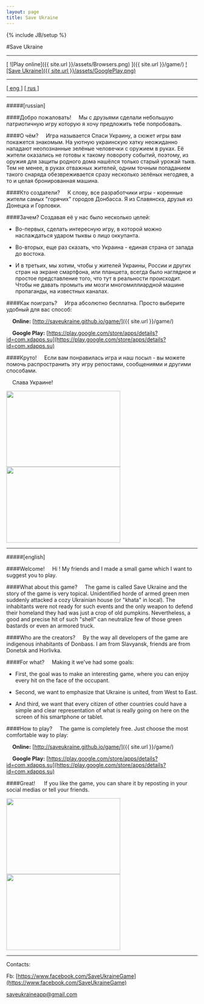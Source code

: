 ```yaml
---
layout: page
title: Save Ukraine
---
```

{% include JB/setup %}



#Save Ukraine

<!--<img src="{{ site.url }}/assets/SmallIcon.png" width="50" height="50">-->

---

[ ![Play online]({{ site.url }}/assets/Browsers.png) ]({{ site.url }}/game/)
[ ![Save Ukraine]({{ site.url }}/assets/GooglePlay.png) ](https://play.google.com/store/apps/details?id=com.xdapps.su)


---

[[ eng ]](#english) [[ rus ]](#russian)

---

#####[russian]

####Добро пожаловать!
&nbsp;&nbsp;&nbsp;&nbsp;Мы с друзьями сделали небольшую патриотичную игру которую я хочу предложить тебе попробовать.

####О чём?
&nbsp;&nbsp;&nbsp;&nbsp;Игра называется Спаси Украину, а сюжет игры вам покажется знакомым. На уютную украинскую хатку неожиданно нападают неопознанные зелёные человечки с оружием в руках. Её жители оказались не готовы к такому повороту событий, поэтому, из оружия для защиты родного дома нашёлся только старый урожай тыкв. Тем не менее, в руках отважных жителей, одним точным попаданием такого снаряда обезвреживается сразу несколько зелёных негодяев, а то и целая бронированная машина.

####Кто создатели?
&nbsp;&nbsp;&nbsp;&nbsp;К слову, все разработчики игры - коренные жители самых "горячих" городов Донбасса. Я из Славянска, друзья из Донецка и Горловки.

####Зачем?
Создавая её у нас было несколько целей:

* Во-первых, сделать интересную игру, в которой можно наслаждаться ударом тыквы о лицо оккупанта.

* Во-вторых, еще раз сказать, что Украина - единая страна от запада до востока.

* И в третьих, мы хотим, чтобы у жителей Украины, России и других стран на экране смартфона, или планшета, всегда было наглядное и простое представление того, что тут в реальности происходит. Чтобы не давать промыть им мозги многомиллиардной машине пропаганды, на известных каналах.

####Как поиграть?
&nbsp;&nbsp;&nbsp;&nbsp;Игра абсолютно бесплатна. Просто выберите удобный для вас способ:

&nbsp;&nbsp;&nbsp;&nbsp;**Online:** [http://saveukraine.github.io/game/]({{ site.url }}/game/)

&nbsp;&nbsp;&nbsp;&nbsp;**Google Play:** [https://play.google.com/store/apps/details?id=com.xdapps.su](https://play.google.com/store/apps/details?id=com.xdapps.su)


####Круто!
&nbsp;&nbsp;&nbsp;&nbsp;Если вам понравилась игра и наш посыл - вы можете помочь распространить эту игру репостами, сообщениями и другими способами.

&nbsp;&nbsp;&nbsp;&nbsp;Слава Украине!

<img src="{{ site.url }}/assets/screens/MainMenuUkr.png" width="300" height="200">
<img src="{{ site.url }}/assets/screens/ShotUkr.png" width="300" height="200">

---

#####[english]

####Welcome!
&nbsp;&nbsp;&nbsp;&nbsp;Hi ! My friends and I made a small game which I want to suggest you to play.

####What about this game?
&nbsp;&nbsp;&nbsp;&nbsp;The game is called Save Ukraine and the story of the game is very topical. Unidentified horde of armed green men suddenly attacked a cozy Ukrainian house (or "khata" in local). The inhabitants were not ready for such events and the only weapon to defend their homeland they had was just a crop of old pumpkins. Nevertheless, a good and precise hit of such "shell" can neutralize few of those green bastards or even an armored truck.

####Who are the creators?
&nbsp;&nbsp;&nbsp;&nbsp;By the way all developers of the game are indigenous inhabitants of Donbass. I am from Slavyansk, friends are from Donetsk and Horlivka.

####For what?
&nbsp;&nbsp;&nbsp;&nbsp;Making it we've had some goals:

* First, the goal was to make an interesting game, where you can enjoy every hit on the face of the occupant.

* Second, we want to emphasize that Ukraine is united, from West to East.

* And third, we want that every citizen of other countries could have a simple and clear representation of what is really going on here on the screen of his smartphone or tablet.

####How to play?
&nbsp;&nbsp;&nbsp;&nbsp;The game is completely free. Just choose the most comfortable way to play:

&nbsp;&nbsp;&nbsp;&nbsp;**Online:** [http://saveukraine.github.io/game/]({{ site.url }}/game/)

&nbsp;&nbsp;&nbsp;&nbsp;**Google Play:** [https://play.google.com/store/apps/details?id=com.xdapps.su](https://play.google.com/store/apps/details?id=com.xdapps.su)

####Great!
&nbsp;&nbsp;&nbsp;&nbsp; If you like the game, you can share it by reposting in your social medias or tell your friends.

<img src="{{ site.url }}/assets/screens/MainMenuEng.png" width="300" height="200">
<img src="{{ site.url }}/assets/screens/ShotEng.png" width="300" height="200">

---

Contacts:

Fb: [https://www.facebook.com/SaveUkraineGame](https://www.facebook.com/SaveUkraineGame)

saveukraineapp@gmail.com
